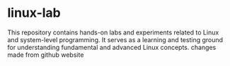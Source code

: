 # linux-lab
This repository contains hands-on labs and experiments related to Linux and system-level programming. It serves as a learning and testing ground for understanding fundamental and advanced Linux concepts.
changes made from github website
